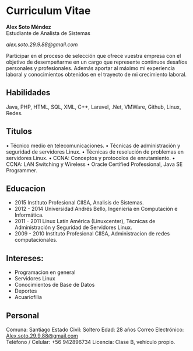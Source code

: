 # Curriculum Vitae

**Alex Soto Méndez**  
Estudiante de Analista de Sistemas 

_alex.soto.29.9.88@gmail.com_  

Participar en el proceso de selección que ofrece vuestra empresa con el objetivo de desempeñarme en un cargo que represente continuos desafíos personales y profesionales. Además aportar al máximo mi experiencia laboral y conocimientos obtenidos en el trayecto de mi crecimiento laboral.

## Habilidades

Java, PHP, HTML, SQL, XML, C++, Laravel, .Net, VMWare, Github, Linux, Redes.

## Titulos

•	Técnico medio en telecomunicaciones.
•	Técnicas de administración y seguridad de servidores Linux.
•	Técnicas de resolución de problemas en servidores Linux.
•	CCNA: Conceptos y protocolos de enrutamiento.
•	CCNA: LAN Switching y Wireless
•	Oracle Certified Professional, Java SE Programmer.

## Educacion

* 2015 Instituto Profesional CIISA, Analisis de Sistemas.
* 2012 - 2014 Universidad Andrés Bello, Ingeniería en Computación e Informática.
* 2011 - 2011 Linux Latín América (Linuxcenter), Técnicas de Administración y Seguridad de Servidores Linux.
* 2009 - 2010 Instituto Profesional CIISA, Administracion de redes computacionales.

## Intereses:

* Programacion en general
* Servidores Linux
* Conocimientos de Base de Datos
* Deportes
* Acuariofilia


## Personal

Comuna:	            Santiago
Estado Civil:       Soltero	
Edad:               28 años
Correo Electrónico: Alex.soto.29.9.88@gmail.com           
Teléfono / Celular: +56 942896734
Licencia:           Clase B, vehículo propio.
 	
 







